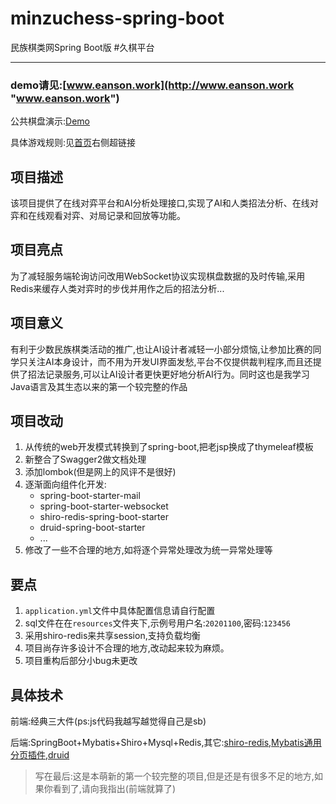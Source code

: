 # minzuchess-spring-boot
民族棋类网Spring Boot版 #久棋平台

---
### demo请见:[www.eanson.work](http://www.eanson.work "www.eanson.work")
公共棋盘演示:[Demo](http://www.eanson.work/chess?n_t=1586511476075&ex=f96d4f00b2b34a2f86bca3f896ace743&ex2=f0d885aa015a46708898e61f6d632079&code=Demo)

具体游戏规则:见[首页](http://www.eanson.work)右侧超链接
## 项目描述
该项目提供了在线对弈平台和AI分析处理接口,实现了AI和人类招法分析、在线对弈和在线观看对弈、对局记录和回放等功能。
## 项目亮点
为了减轻服务端轮询访问改用WebSocket协议实现棋盘数据的及时传输,采用Redis来缓存人类对弈时的步伐并用作之后的招法分析...
## 项目意义
有利于少数民族棋类活动的推广,也让AI设计者减轻一小部分烦恼,让参加比赛的同学只关注AI本身设计，而不用为开发UI界面发愁,平台不仅提供裁判程序,而且还提供了招法记录服务,可以让AI设计者更快更好地分析AI行为。同时这也是我学习Java语言及其生态以来的第一个较完整的作品

## 项目改动

1. 从传统的web开发模式转换到了spring-boot,把老jsp换成了thymeleaf模板
2. 新整合了Swagger2做文档处理
3. 添加lombok(但是网上的风评不是很好)
4. 逐渐面向组件化开发:
   * spring-boot-starter-mail
   * spring-boot-starter-websocket
   * shiro-redis-spring-boot-starter
   * druid-spring-boot-starter
   * ...
5. 修改了一些不合理的地方,如将逐个异常处理改为统一异常处理等

## 要点
1. ```application.yml```文件中具体配置信息请自行配置
2. sql文件在在`resources`文件夹下,示例号用户名:`20201100`,密码:`123456`
3. 采用shiro-redis来共享session,支持负载均衡
4. 项目尚存许多设计不合理的地方,改动起来较为麻烦。
5. 项目重构后部分小bug未更改
## 具体技术
前端:经典三大件(ps:js代码我越写越觉得自己是sb)

后端:SpringBoot+Mybatis+Shiro+Mysql+Redis,其它:[shiro-redis](https://github.com/alexxiyang/shiro-redis),[Mybatis通用分页插件](https://github.com/pagehelper/Mybatis-PageHelper),[druid](https://github.com/alibaba/druid)

> 写在最后:这是本萌新的第一个较完整的项目,但是还是有很多不足的地方,如果你看到了,请向我指出(前端就算了)
